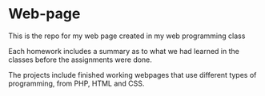 # Web-page
This is the repo for my web page created in my web programming class

Each homework includes a summary as to what we had learned in the classes before the assignments were done.

The projects include finished working webpages that use different types of programming, from PHP, HTML and CSS.
